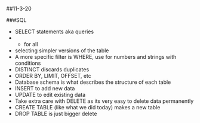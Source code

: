##11-3-20

###SQL
- SELECT statements aka queries
- * for all
- selecting simpler versions of the table
- A more specific filter is WHERE, use for numbers and strings with conditions
- DISTINCT discards duplicates
- ORDER BY, LIMIT, OFFSET, etc
- Database schema is what describes the structure of each table
- INSERT to add new data
- UPDATE to edit existing data
- Take extra care with DELETE as its very easy to delete data permanently
- CREATE TABLE (like what we did today) makes a new table
- DROP TABLE is just bigger delete
